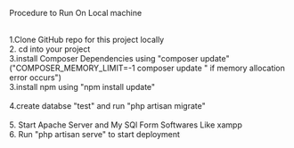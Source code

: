 
 


Procedure to Run On Local machine	
<br/>

1.Clone GitHub repo for this project locally
<br/>
2. cd into your project	
<br/>
3.install Composer Dependencies using "composer update"	("COMPOSER_MEMORY_LIMIT=-1 composer update " if memory allocation error occurs")
<br/>
3.install npm using   "npm install update"	
<br/>
4.create databse "test" and  run "php artisan migrate"	
<br/>
5. Start Apache Server and My SQl Form Softwares Like xampp	
<br/>
6. Run "php artisan serve" to start deployment	
<br/>


